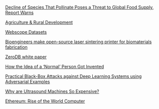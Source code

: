 <a href="http://www.nytimes.com/2016/02/27/science/decline-of-species-that-pollinate-poses-a-threat-to-global-food-supply-report-warns.html" target="_blank">Decline of Species That Pollinate Poses a Threat to Global Food Supply, Report Warns</a>

<a href="http://data.worldbank.org/topic/agriculture-and-rural-development" target="_blank">Agriculture & Rural Development</a>

<a href="http://webscope.sandbox.yahoo.com/" target="_blank">Webscope Datasets</a>

<a href="http://phys.org/news/2016-02-bioengineers-open-source-laser-sintering-printer.html" target="_blank">Bioengineers make open-source laser sintering printer for biomaterials fabrication</a>

<a href="http://arxiv.org/abs/1602.07168" target="_blank">ZeroDB white paper</a>

<a href="http://www.theatlantic.com/business/archive/2016/02/the-invention-of-the-normal-person/463365/?single_page=true" target="_blank"> How the Idea of a ‘Normal’ Person Got Invented</a>

<a href="http://arxiv.org/abs/1602.02697" target="_blank">Practical Black-Box Attacks against Deep Learning Systems using Adversarial Examples</a>

<a href="http://www.maori.geek.nz/why-are-ultrasound-machines-so-expensive/" target="_blank">Why are Ultrasound Machines So Expensive?</a>

<a href="http://www.svds.com/ethereum-the-rise-of-the-world-computer" target="_blank">Ethereum: Rise of the World Computer</a>
